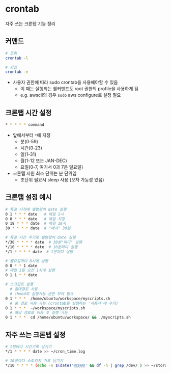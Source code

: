 # crontab

자주 쓰는 크론탭 기능 정리

## 커맨드

```sh
# 조회
crontab -l

# 편집
crontab -e
```

- 사용자 권한에 따라 sudo crontab을 사용해야할 수 있음
  - 이 때는 실행되는 쉘커맨드도 root 권한의 profile을 사용하게 됨
  - e.g. awscli의 경우 `sudo` aws configure로 설정 필요

## 크론탭 시간 설정

```sh
* * * * * command
```

- 앞에서부터  `*`에 지정
  - 분(0-59)
  - 시간(0-23)
  - 일(1-31)
  - 월(1-12 또는 JAN-DEC)
  - 요일(0-7, 여기서 0과 7은 일요일)
- 크론탭 지원 최소 단위는 분 단위임
  - 초단위 필요시 sleep 사용 (오차 가능성 있음)

## 크론탭 설정 예시

```sh
# 특정 시각에 쉘명령어 date 실행
0 1 * * * date   # 매일 1시
0 0 * * * date   # 매일 자정
0 18 * * * date  # 매일 18시
30 * * * * date  # "매시" 30분

# 특정 시간 주기로 쉘명령어 date 실행
*/30 * * * * date  # 30분"마다" 실행
*/10 * * * * date  # 10분마다 실행
*/1 * * * * date  # 1분마다 실행

# 월요일마다 8시에 실행
0 8 * * 1 date
# 매월 1일 오전 1시에 실행
0 1 1 * * date

# 스크립트 실행
  # 절대경로 사용
  # chmod로 실행가능 권한 부여 필요
0 1 * * *  /home/ubuntu/workspace/myscripts.sh
  # 홈 경로 사용 가능 (crontab을 실행하는 '사용자'에 주의)
0 1 * * *  ~/workspace/myscripts.sh                      
  # 해당 경로로 이동 후 실행 가능
0 1 * * *  cd /home/ubuntu/workspace/ && ./myscripts.sh  
```

## 자주 쓰는 크론탭 설정

```sh
# 1분마다 시간기록 남기기
*/1 * * * * date >> ~/cron_time.log

# 10분마다 스토리지 기록 남기기
*/10 * * * * (echo -n $(date)'@@@@@' && df -h | grep /dev/ ) >> ~/storage.log
```
